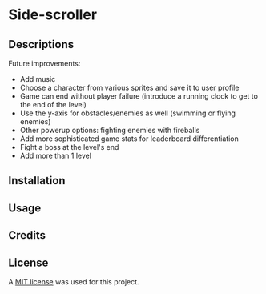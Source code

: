# Side-scroller

## Descriptions

Future improvements: 
- Add music
- Choose a character from various sprites and save it to user profile
- Game can end without player failure (introduce a running clock to get to the end of the level)
- Use the y-axis for obstacles/enemies as well (swimming or flying enemies)
- Other powerup options: fighting enemies with fireballs
- Add more sophisticated game stats for leaderboard differentiation
- Fight a boss at the level's end
- Add more than 1 level
## Installation

## Usage

## Credits

## License
A [MIT license](https://github.com/Valeriereds/Side-scroller/blob/main/LICENSE) was used for this project.
